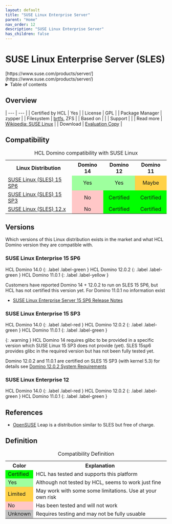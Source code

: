 ```yaml
---
layout: default
title: "SUSE Linux Enterprise Server"
parent: "Home"
nav_order: 12
description: "SUSE Linux Enterprise Server"
has_children: false
---
```


<h1>SUSE Linux Enterprise Server (SLES)</h1>
[https://www.suse.com/products/server/](https://www.suse.com/products/server/)

<details close markdown="block">
  <summary>
    Table of contents
  </summary>
  {: .text-delta }
1. TOC
{:toc}
</details>

## Overview

| --- | --- |
| Certified by HCL | Yes |
| License         |  GPL |
| Package Manager | zypper |
| Filesystem      | [brtfs](../filesystems.md#btrfs), ZFS |
| Based on        |    |
| Support         |    |
| Read more       | [Wikipedia: SUSE Linux](https://en.wikipedia.org/wiki/SUSE_Linux) |
| Download        | [Evaluation Copy](https://www.suse.com/download/sles/) |


## Compatibility

<table>
  <caption>HCL Domino compatibility with SUSE Linux</caption>
  <tbody>
    <tr>
      <th>Linux Distribution</th>
      <th>Domino 14</th>
      <th>Domino 12</th>
      <th>Domino 11</th>
    </tr>
 <tr>
      <td><a href="#suse-linux-enterprise-15-sp6">SUSE Linux (SLES) 15 SP6</a></td>
      <td style="background:#9EFF9E;text-align:center;" >Yes</td>
      <td style="background:#9EFF9E;text-align:center;" >Yes</td>
      <td style="background:#FFD147;text-align:center;" >Maybe</td>
    </tr> <tr>
      <td><a href="#suse-linux-enterprise-15-sp3">SUSE Linux (SLES) 15 SP3</a></td>
      <td style="background:#FFC7C7;text-align:center;" >No</td>
      <td style="background:#00FF00;text-align:center;" >Certified</td>
      <td style="background:#00FF00;text-align:center;" >Certified</td>
    </tr>
    <tr>
      <td><a href="#suse-linux-enterprise-12">SUSE Linux (SLES) 12.x</a></td>
      <td style="background:#FFC7C7;text-align:center;" >No</td>
      <td style="background:#00FF00;text-align:center;" >Certified</td>
      <td style="background:#00FF00;text-align:center;" >Certified</td>
    </tr>
  </tbody>
</table>

## Versions
Which versions of this Linux distribution exists in the market and what HCL Domino version they are compatible with.
### SUSE Linux Enterprise 15 SP6
HCL Domino 14.0
{: .label .label-green }
HCL Domino 12.0.2
{: .label .label-green }
HCL Domino 11.0.1
{: .label .label-yellow }

Customers have reported Domino 14 + 12.0.2 to run on SLES 15 SP6, but HCL has not certified this version yet.
For Domino 11.0.1 no information exist

* [SUSE Linux Enterprise Server 15 SP6 Release Notes](https://documentation.suse.com/en-us/sles/15-SP6/)

### SUSE Linux Enterprise 15 SP3

HCL Domino 14.0
{: .label .label-red }
HCL Domino 12.0.2
{: .label .label-green }
HCL Domino 11.0.1
{: .label .label-green }

{: .warning }
HCL Domino 14 requires glibc to be provided in a specific version which SUSE Linux 15 SP3 does not provide (yet). SLES 15sp6 provides glibc in the required version but has not been fully tested yet.

Domino 12.0.2 and 11.0.1 are certified on SLES 15 SP3 (with kernel 5.3) for details see [Domino 12.0.2 System Requirements ](https://support.hcltechsw.com/csm?id=kb_article&sysparm_article=KB0101447)

### SUSE Linux Enterprise 12

HCL Domino 14.0
{: .label .label-red }
HCL Domino 12.0.2
{: .label .label-green }
HCL Domino 11.0.1
{: .label .label-green }


## References

* [OpenSUSE](opensuse.md) Leap is a distribution similar to SLES but free of charge.

## Definition

<table>
  <caption>Compatibility Definition</caption>
  <tbody>
    <tr>
      <th>Color</th>
      <th>Explanation</th>
    </tr>
    <tr>
      <td style="background:#00FF00" title="">Certified</td>
      <td>HCL has tested and supports this platform</td>
    </tr>
    <tr>
      <td style="background:#9EFF9E" title="">Yes</td>
      <td>Although not tested by HCL, seems to work just fine</td>
    </tr>
    <tr>
      <td style="background:#FFD147" title="">Limited</td>
      <td>May work with some some limitations. Use at your own risk</td>
    </tr>
    <tr>
      <td style="background:#FFC7C7" title="">No</td>
      <td>Has been tested and will not work</td>
    </tr>
    <tr>
      <td style="background:#C0C0C0" title="">Unknown</td>
      <td>Requires testing and may not be fully usuable</td>
    </tr>
  </tbody>
</table>